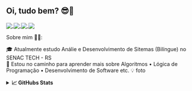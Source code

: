 ## Oi, tudo bem? 😎👋

<p align="left">
  <a href="https://instagram.com/jvitorbarbosa_/">
    <img
      align="center"
      src="https://img.shields.io/badge/Instagram-E4405F?style=for-the-badge&logo=instagram&logoColor=white"
    />
  </a> 
  <a href="https://www.linkedin.com/in/joao-vitor-fb/">
    <img
         align="center"
         src="https://img.shields.io/badge/LinkedIn-0077B5?style=for-the-badge&logo=linkedin&logoColor=white"
         />
  </a>
  <a href="mailto:jvitorbf35@gmail.com">
    <img
         align="center"
         src="https://img.shields.io/badge/Gmail-D14836?style=for-the-badge&logo=gmail&logoColor=white"
         />
  </a>
   <a href="https://www.facebook.com/jvitorflorianobarbosa/">
    <img
         align="center"
         src="https://img.shields.io/badge/Facebook-1877F2?style=for-the-badge&logo=facebook&logoColor=white"
         />
  </a>
</p>

Sobre mim 👨‍💻:

🎓 Atualmente estudo Análie e Desenvolvimento de Sitemas (Bilíngue) no SENAC TECH - RS  
🌱 Estou no caminho para aprender mais sobre Algoritmos • Lógica de Programação • Desenvolvimento de Software etc. 
💡 foto   

<details>	
  <summary><b>📈 GitHubs Stats</b></summary>
  <br />
<div align="center">
<a  href ="https://github.com/JvitorBF " > 
  <img height="180em" src ="https://github-readme-stats.vercel.app/api?username=JvitorBF&show_icons=true&theme=apprentice&include_all_commits=true&count_private=true"/>
  <img height="180em" src="https://github-readme-stats.vercel.app/api/top-langs/?username=JvitorBF&layout=compact&langs_count=7&theme=apprentice"/>
</div>
<details>	  

